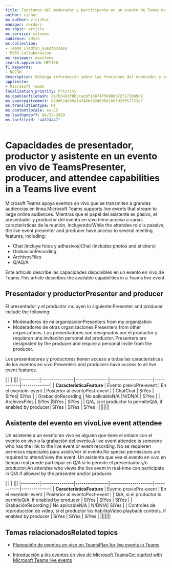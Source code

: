 ```yaml
---
title: Funciones del moderador y participante en un evento de Teams en directo
author: cichur
ms.author: v-cichur
manager: serdars
ms.topic: article
ms.service: msteams
audience: admin
ms.collection:
- Teams_ITAdmin_GuestAccess
- M365-collaboration
ms.reviewer: dansteve
search.appverid: MET150
f1.keywords:
- NOCSH
description: Obtenga información sobre las funciones del moderador y participante en un evento de Teams en directo.
appliesto:
- Microsoft Teams
localization_priority: Priority
ms.openlocfilehash: b17b5493f8bccacbf16674f5698b672f271bb9d8
ms.sourcegitcommit: 02dd624d39a14f48b9d2463881605d2f051722e7
ms.translationtype: HT
ms.contentlocale: es-ES
ms.lasthandoff: 06/25/2020
ms.locfileid: "44874447"
---
```

<a name="presenter-producer-and-attendee-capabilities-in-a-teams-live-event"></a><span data-ttu-id="a1068-103">Capacidades de presentador, productor y asistente en un evento en vivo de Teams</span><span class="sxs-lookup"><span data-stu-id="a1068-103">Presenter, producer, and attendee capabilities in a Teams live event</span></span>
======================================================

<span data-ttu-id="a1068-104">Microsoft Teams apoya eventos en vivo que se transmiten a grandes audiencias en línea.</span><span class="sxs-lookup"><span data-stu-id="a1068-104">Microsoft Teams supports live events that stream to large online audiences.</span></span> <span data-ttu-id="a1068-105">Mientras que el papel del asistente es pasivo, el presentador y productor del evento en vivo tiene acceso a varias características de la reunión, incluyendo:</span><span class="sxs-lookup"><span data-stu-id="a1068-105">While the attendee role is passive, the live event presenter and producer have access to several meeting features, including:</span></span>  

- <span data-ttu-id="a1068-106">Chat (incluye fotos y adhesivos)</span><span class="sxs-lookup"><span data-stu-id="a1068-106">Chat (includes photos and stickers)</span></span>
- <span data-ttu-id="a1068-107">Grabación</span><span class="sxs-lookup"><span data-stu-id="a1068-107">Recording</span></span>
- <span data-ttu-id="a1068-108">Archivos</span><span class="sxs-lookup"><span data-stu-id="a1068-108">Files</span></span>
- <span data-ttu-id="a1068-109">Q/A</span><span class="sxs-lookup"><span data-stu-id="a1068-109">Q/A</span></span>

<span data-ttu-id="a1068-110">Este artículo describe las capacidades disponibles en un evento en vivo de Teams.</span><span class="sxs-lookup"><span data-stu-id="a1068-110">This article describes the available capabilities in a Teams live event.</span></span>

## <a name="presenter-and-producer"></a><span data-ttu-id="a1068-111">Presentador y productor</span><span class="sxs-lookup"><span data-stu-id="a1068-111">Presenter and producer</span></span>

<span data-ttu-id="a1068-112">El presentador y el productor incluyen lo siguiente:</span><span class="sxs-lookup"><span data-stu-id="a1068-112">Presenter and producer include the following:</span></span>

- <span data-ttu-id="a1068-113">Moderadores de mi organización</span><span class="sxs-lookup"><span data-stu-id="a1068-113">Presenters from my organization</span></span>
- <span data-ttu-id="a1068-114">Moderadores de otras organizaciones.</span><span class="sxs-lookup"><span data-stu-id="a1068-114">Presenters from other organizations.</span></span> <span data-ttu-id="a1068-115">Los presentadores son designados por el productor y requieren una invitación personal del productor..</span><span class="sxs-lookup"><span data-stu-id="a1068-115">Presenters are designated by the producer and require a personal invite from the producer.</span></span>

<span data-ttu-id="a1068-116">Los presentadores y productores tienen acceso a todas las características de los eventos en vivo.</span><span class="sxs-lookup"><span data-stu-id="a1068-116">Presenters and producers have access to all live event features.</span></span>

| |  | |||
|---------|----------------|----------------|---------------------|------------|--------------|
|  <span data-ttu-id="a1068-117">**Característica**</span><span class="sxs-lookup"><span data-stu-id="a1068-117">**Feature**</span></span>       | <span data-ttu-id="a1068-118">Evento previo</span><span class="sxs-lookup"><span data-stu-id="a1068-118">Pre-event</span></span> | <span data-ttu-id="a1068-119">En el evento</span><span class="sxs-lookup"><span data-stu-id="a1068-119">In-event</span></span> | <span data-ttu-id="a1068-120">Posterior al evento</span><span class="sxs-lookup"><span data-stu-id="a1068-120">Post-event</span></span> |
| <span data-ttu-id="a1068-121">Chat</span><span class="sxs-lookup"><span data-stu-id="a1068-121">Chat</span></span> | <span data-ttu-id="a1068-122">Sí</span><span class="sxs-lookup"><span data-stu-id="a1068-122">Yes</span></span> | <span data-ttu-id="a1068-123">Sí</span><span class="sxs-lookup"><span data-stu-id="a1068-123">Yes</span></span>| <span data-ttu-id="a1068-124">Sí</span><span class="sxs-lookup"><span data-stu-id="a1068-124">Yes</span></span> |
| <span data-ttu-id="a1068-125">Grabación</span><span class="sxs-lookup"><span data-stu-id="a1068-125">Recording</span></span> | <span data-ttu-id="a1068-126">No aplicable</span><span class="sxs-lookup"><span data-stu-id="a1068-126">N/A</span></span> |<span data-ttu-id="a1068-127">N/D</span><span class="sxs-lookup"><span data-stu-id="a1068-127">N/A</span></span> | <span data-ttu-id="a1068-128">Sí</span><span class="sxs-lookup"><span data-stu-id="a1068-128">Yes</span></span> |
| <span data-ttu-id="a1068-129">Archivos</span><span class="sxs-lookup"><span data-stu-id="a1068-129">Files</span></span> | <span data-ttu-id="a1068-130">Sí</span><span class="sxs-lookup"><span data-stu-id="a1068-130">Yes</span></span> |<span data-ttu-id="a1068-131">Sí</span><span class="sxs-lookup"><span data-stu-id="a1068-131">Yes</span></span> | <span data-ttu-id="a1068-132">Sí</span><span class="sxs-lookup"><span data-stu-id="a1068-132">Yes</span></span> |
| <span data-ttu-id="a1068-133">Q/A, si el productor lo permite</span><span class="sxs-lookup"><span data-stu-id="a1068-133">Q/A, if enabled by producer</span></span>| <span data-ttu-id="a1068-134">Sí</span><span class="sxs-lookup"><span data-stu-id="a1068-134">Yes</span></span> | <span data-ttu-id="a1068-135">Sí</span><span class="sxs-lookup"><span data-stu-id="a1068-135">Yes</span></span> | <span data-ttu-id="a1068-136">Sí</span><span class="sxs-lookup"><span data-stu-id="a1068-136">Yes</span></span> |
|||||||

## <a name="live-event-attendee"></a><span data-ttu-id="a1068-137">Asistente del evento en vivo</span><span class="sxs-lookup"><span data-stu-id="a1068-137">Live event attendee</span></span>

<span data-ttu-id="a1068-138">Un asistente a un evento en vivo es alguien que tiene el enlace con el evento en vivo o la grabación del evento.</span><span class="sxs-lookup"><span data-stu-id="a1068-138">A live event attendee is someone who has the link to the live event or event recording.</span></span> <span data-ttu-id="a1068-139">No se requieren permisos especiales para asistir/ver el evento.</span><span class="sxs-lookup"><span data-stu-id="a1068-139">No special permissions are required to attend/view the event.</span></span> <span data-ttu-id="a1068-140">Un asistente que vea el evento en vivo en tiempo real puede participar en Q/A si lo permite el presentador y/o productor.</span><span class="sxs-lookup"><span data-stu-id="a1068-140">An attendee who views the live event in real-time can participate in Q/A if allowed by the presenter and/or producer.</span></span> 

| |  | |||
|---------|----------------|----------------|---------------------|------------|--------------|
|  <span data-ttu-id="a1068-141">**Característica**</span><span class="sxs-lookup"><span data-stu-id="a1068-141">**Feature**</span></span>       | <span data-ttu-id="a1068-142">Evento previo</span><span class="sxs-lookup"><span data-stu-id="a1068-142">Pre-event</span></span> | <span data-ttu-id="a1068-143">En el evento</span><span class="sxs-lookup"><span data-stu-id="a1068-143">In-event</span></span> | <span data-ttu-id="a1068-144">Posterior al evento</span><span class="sxs-lookup"><span data-stu-id="a1068-144">Post-event</span></span> |
| <span data-ttu-id="a1068-145">Q/A, si el productor lo permite</span><span class="sxs-lookup"><span data-stu-id="a1068-145">Q/A, if enabled by producer</span></span> | <span data-ttu-id="a1068-146">Sí</span><span class="sxs-lookup"><span data-stu-id="a1068-146">Yes</span></span> | <span data-ttu-id="a1068-147">Sí</span><span class="sxs-lookup"><span data-stu-id="a1068-147">Yes</span></span> | <span data-ttu-id="a1068-148">Sí</span><span class="sxs-lookup"><span data-stu-id="a1068-148">Yes</span></span> |
| <span data-ttu-id="a1068-149">Grabación</span><span class="sxs-lookup"><span data-stu-id="a1068-149">Recording</span></span> | <span data-ttu-id="a1068-150">No aplicable</span><span class="sxs-lookup"><span data-stu-id="a1068-150">N/A</span></span> | <span data-ttu-id="a1068-151">N/D</span><span class="sxs-lookup"><span data-stu-id="a1068-151">N/A</span></span>| <span data-ttu-id="a1068-152">Sí</span><span class="sxs-lookup"><span data-stu-id="a1068-152">Yes</span></span> |
| <span data-ttu-id="a1068-153">Controles de reproducción de video, si el productor los habilita</span><span class="sxs-lookup"><span data-stu-id="a1068-153">Video playback controls, if enabled by producer</span></span> | <span data-ttu-id="a1068-154">Sí</span><span class="sxs-lookup"><span data-stu-id="a1068-154">Yes</span></span> | <span data-ttu-id="a1068-155">Sí</span><span class="sxs-lookup"><span data-stu-id="a1068-155">Yes</span></span> | <span data-ttu-id="a1068-156">Sí</span><span class="sxs-lookup"><span data-stu-id="a1068-156">Yes</span></span> |
|||||||

## <a name="related-topics"></a><span data-ttu-id="a1068-157">Temas relacionados</span><span class="sxs-lookup"><span data-stu-id="a1068-157">Related topics</span></span>

- [<span data-ttu-id="a1068-158">Planeación de eventos en vivo en Teams</span><span class="sxs-lookup"><span data-stu-id="a1068-158">Plan for live events in Teams</span></span>](teams-live-events/plan-for-teams-live-events.md)

- [<span data-ttu-id="a1068-159">Introducción a los eventos en vivo de Microsoft Teams</span><span class="sxs-lookup"><span data-stu-id="a1068-159">Get started with Microsoft Teams live events</span></span>](https://support.microsoft.com/es-ES/office/get-started-with-microsoft-teams-live-events-d077fec2-a058-483e-9ab5-1494afda578a#bkmk_productiontypes)
